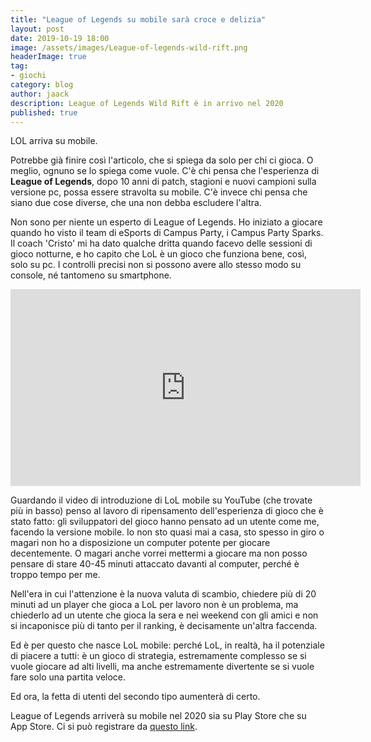 ```yaml
---
title: "League of Legends su mobile sarà croce e delizia"
layout: post
date: 2019-10-19 18:00
image: /assets/images/League-of-legends-wild-rift.png
headerImage: true
tag:
- giochi
category: blog
author: jaack
description: League of Legends Wild Rift è in arrivo nel 2020
published: true
---
```

LOL arriva su mobile.

Potrebbe già finire così l'articolo, che si spiega da solo per chi ci gioca. O meglio,
ognuno se lo spiega come vuole.
C'è chi pensa che l'esperienza di **League of Legends**, dopo 10 anni di patch, stagioni e nuovi campioni sulla versione pc, possa essere stravolta su mobile. C'è invece chi pensa che siano due cose diverse, che una non debba escludere l'altra.

Non sono per niente un esperto di League of Legends. Ho iniziato a giocare quando ho visto il team di eSports di Campus Party, i Campus Party Sparks. Il coach 'Cristo' mi ha dato qualche dritta quando facevo delle sessioni di gioco notturne, e ho capito che LoL è un gioco che funziona bene, così, solo su pc. I controlli precisi non si possono avere allo stesso modo su console, né tantomeno su smartphone.

<iframe width="560" height="315" src="https://www.youtube.com/embed/0YdOIx-k2vI" frameborder="0" allow="accelerometer; autoplay; encrypted-media; gyroscope; picture-in-picture" allowfullscreen></iframe>

Guardando il video di introduzione di LoL mobile su YouTube (che trovate più in basso) penso al lavoro di ripensamento dell'esperienza di gioco che è stato fatto: gli sviluppatori del gioco hanno pensato ad un utente come me, facendo la versione mobile.
Io non sto quasi mai a casa, sto spesso in giro o magari non ho a disposizione un computer potente per giocare decentemente. O magari anche vorrei mettermi a giocare ma non posso
pensare di stare 40-45 minuti attaccato davanti al computer, perché è troppo tempo per me.

Nell'era in cui l'attenzione è la nuova valuta di scambio, chiedere più di 20 minuti ad un player che gioca a LoL per lavoro non è un problema, ma chiederlo ad un utente che gioca la sera e nei weekend con gli amici e non si incaponisce più di tanto per il ranking, è decisamente un'altra faccenda.

Ed è per questo che nasce LoL mobile: perché LoL, in realtà, ha il potenziale di piacere a tutti: è un gioco di strategia, estremamente complesso se si vuole giocare ad alti livelli, ma anche estremamente divertente se si vuole fare solo una partita veloce.

Ed ora, la fetta di utenti del secondo tipo aumenterà di certo.

League of Legends arriverà su mobile nel 2020 sia su Play Store che su App Store. Ci si può registrare da [questo link](https://wildrift.leagueoflegends.com/it-it/).

